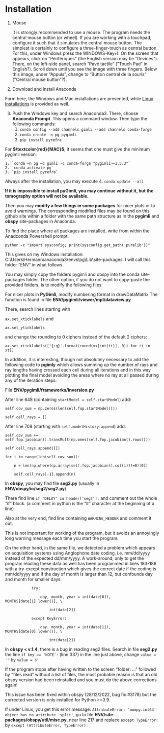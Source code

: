 # Installation

1. Mouse 

    It is strongly recommended to use a mouse. The program needs the central mouse button (or wheel). If you are working with a touchpad, configure it such that it simulates the central mouse button. The simplest is certainly to configure a three-finger-touch as central button. For this, under Windows press the WINDOWS-Key+I. On the screen that appears, click on “Périfériques” (the English version may be "Devices"). There, on the left-side panel, search “Pavé tactile” ("Touch Pad" in English?). Scroll down until you see the image with three fingers. Below this image, under “Appuis”, change to “Button central de la souris” ("Central mouse button"?).

2. Download and install Anaconda

Form here, the Windows and Mac installations are presented, while [Linux Installations](Linux_Installation.md)  is provided as well.


3. Push the Windows key and search Anaconda3. There, choose **Anaconda Prompt**. 
This opens a command window. Then type the following commands:
    1. `conda config --add channels gimli --add channels conda-forge`
    2. `conda create -n pg pygimli`
    3. `pip install pyrefra`
   
For **$\textcolor{red}{MAC}$**, it seems that one must give the minimum pygimli version:

    1. `conda –n pg –c gimli -c conda-forge "pygimli>=1.5.3"`
    2. `conda activate pg`
    3. `pip install pyrefra`
Always after the installation, you may execute
    4. `conda update --all`

   **If it is impossible to install pyGimli, you may continue without it, but the tomography option will not be available.**

Then you may **modify a few things in some packages** for nicer plots or to avoid warnings. The corresponding modified files may be found on this github site within a folder with the same path structure as in the **pygimli** and **obspy** site-packages in Anaconda.

To find the place where all packages are installed, write from within the Anadconda Powershell prompt:

`python -c "import sysconfig; print(sysconfig.get_path('purelib'))"`

This gives on my Windows installation: C:\Users\Hermann\anaconda3\envs\pg\Lib\site-packages. I will call this folder “ENV” in what follows.

You may simply copy the folders pygimli and obspy into the conda site-packages folder. The other option, if you do not want to copy-paste the provided folders, is to modify the following files:

For nicer plots in **PyGimli**, modify numbering format in drawDataMatrix
The function is found in file **ENV/pygimli/viewer/mpl/dataview.py**

There, search lines starting with

`ax.set_xticklabels` and

`ax.set_yticklabels`

and change the rounding to 0 ciphers instead of the default 2 ciphers:

`ax.set_xticklabels(['{:g}'.format(round(xx[int(ti)], 0)) for ti in xt])`

In addition, it is interesting, though not absolutely necessary to add the following code to **pgimly** which allows summing up the number of rays and ray lengths having crossed each cell during all iterations and in this way plotting the final model avoiding the areas where no ray at all passed during any of the iteration steps:

File **ENV/pygimli/frameworks/inversion.py**

After line 648 (containing `startModel = self.startModel`) add:

`self.cov_sum = np.zeros(len(self.fop.startModel()))`

`self.cell_rays = []`

After line 708 (starting with `self.modelHistory.append`) add:

`self.cov_sum += self.fop.jacobian().transMult(np.ones(self.fop.jacobian().rows()))`

`self.cell_rays.append([])`

`for i in range(len(self.cov_sum)):`

`    n = len(np.where(np.array(self.fop.jacobian().col(i))!=0)[0])`
    
`    self.cell_rays[-1].append(n)`

In **obspy**, you may find file **seg2.py** (usually in **ENV/obspy/io/seg2/seg2.py**)

There find line `if 'DELAY' in header['seg2']:` and comment out the whole "if" block. (a comment in python is the “#” character at the beginning of a line)

Also at the very end, find line containing `WARNING_HEADER` and comment it out.

This is not important for working of the program, but it avoids an annoyingly long warning message each time you start the program.

On the other hand, in the same file, we detected a problem which appears on acquisition systems using Anglophone date coding, i.e. mm/dd/yyyy instead of the expected dd/mm/yyyy. A work-around, only to get the program reading these data as well has been programmed in lines 183-188 with a try-except construction which gives the correct date if the coding is mm/dd/yyyy and if the day of month is larger than 12, but confounds day and month for smaller days:

`            try:`

`                day, month, year = int(date[0]), MONTHS[date[1].lower()], \`

`                    int(date[2])`

`            except KeyError:`

`                day, month, year = int(date[1]), MONTHS[date[0].lower()], \`

`                    int(date[2])`

In **obspy < v.1.4**, there is a bug in reading seg2 files. Search in file **seg2.py** the line `if key == 'NOTE':` (line 337) in the line just above, change `value = ''` by `value = b''`

If the program stops after having written to the screen “folder: …” followed by “files read” without a list of files, the most probable reason is that an old obspy version had been reinstalled and you must do the above corrections again!

This issue has been fixed within obspy (28/12/2022, bug fix #3178) but the corrected version is only installed for Python >=3.9.

If under Linux, you get this error message: `AttributeError: 'numpy.int64' object has no attribute 'split'`, go to file **ENV/site-packages/obspy/util/misc.py**, near line 217 and replace `except TypeError:` by `except (AttributeError, TypeError):`

